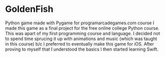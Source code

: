 # GoldenFish
Python game made with Pygame for programarcadegames.com course
I made this game as a final project for the free online college Python course.  
This was apart of my first programming course and language.
I decided not to spend time sprucing it up with animations and music (which was taught in
this course) b/c I preferred to eventually make this game for iOS.  After proving to myself
that I understood the basics I then started learning Swift.
